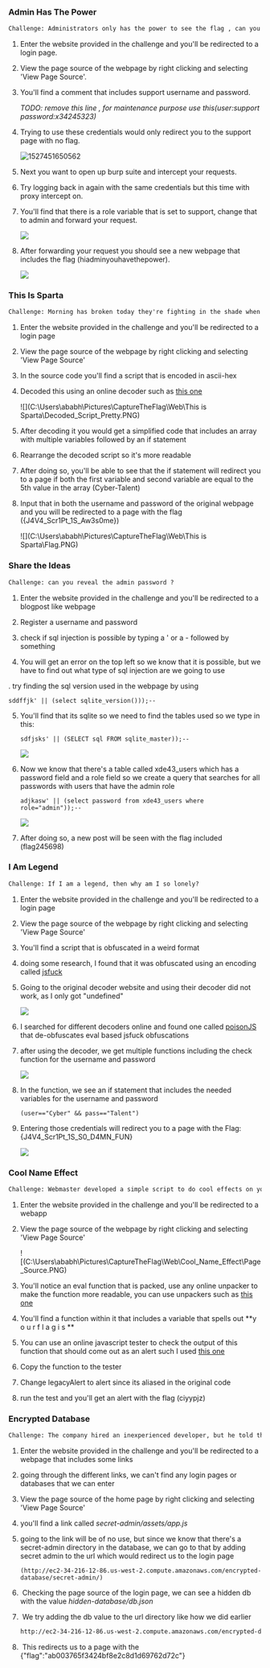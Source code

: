 ### Admin Has The Power

```html
Challenge: Administrators only has the power to see the flag , can you be one ?
```

1. Enter the website provided in the challenge and you'll be redirected to a login page.

2. View the page source of the webpage by right clicking and selecting 'View Page Source'.

3. You'll find a comment that includes support username and password. 

   _TODO: remove this line ,  for maintenance purpose use this(user:support password:x34245323)_

4. Trying to use these credentials would only redirect you to the support page with no flag.

   ![1527451650562](C:\Users\ababh\AppData\Local\Temp\1527451650562.png)

5. Next you want to open up burp suite and intercept your requests.

6. Try logging back in again with the same credentials but this time with proxy intercept on.

7. You'll find that there is a role variable that is set to support, change that to admin and forward your request.

   ![](C:\Users\ababh\Pictures\CaptureTheFlag\Web\AdminHasThePower\BurpSuite_role_Change.PNG)

8. After forwarding your request you should see a new webpage that includes the flag (hiadminyouhavethepower).

   ![](C:\Users\ababh\Pictures\CaptureTheFlag\Web\AdminHasThePower\flag.PNG)



### This Is Sparta

```html
Challenge: Morning has broken today they're fighting in the shade when arrows blocked the sun they fell tonight they dine in hell
```

1. Enter the website provided in the challenge and you'll be redirected to a login page

2. View the page source of the webpage by right clicking and selecting 'View Page Source'

3. In the source code you'll find a script that is encoded in ascii-hex

4. Decoded this using an online decoder such as [this one](http://ddecode.com/hexdecoder/)

   ![](C:\Users\ababh\Pictures\CaptureTheFlag\Web\This is Sparta\Decoded_Script_Pretty.PNG)

5. After decoding it you would get a simplified code that includes an array with multiple variables followed by an if statement

6. Rearrange the decoded script so it's more readable 

7. After doing so, you'll be able to see that the if statement will redirect you to a page if both the first variable and second variable are equal to the 5th value in the array (Cyber-Talent)

8. Input that in both the username and password of the original webpage and you will be redirected to a page with the flag ({J4V4_Scr1Pt_1S_Aw3s0me})

   ![](C:\Users\ababh\Pictures\CaptureTheFlag\Web\This is Sparta\Flag.PNG)

### Share the Ideas

```html
Challenge: can you reveal the admin password ?
```

1. Enter the website provided in the challenge and you'll be redirected to a blogpost like webpage

2. Register a username and password

3. check if sql injection is possible by typing a ' or a - followed by something

4. You will get an error on the top left so we know that it is possible, but we have to find out what type of sql injection are we going to use

  . try finding the sql version used in the webpage by using 			

  ```
  sddffjk' || (select sqlite_version()));--
  ```

5. You'll find that its sqlite so we need to find the tables used so we type in this:

   ```
   sdfjsks' || (SELECT sql FROM sqlite_master));--
   ```
   ![](C:\Users\ababh\Pictures\CaptureTheFlag\Web\Share_The_Ideas\sql_check_Table.PNG)

6. Now we know that there's a table called xde43_users which has a password field and a role field
   so we create a query that searches for all passwords with users that have the admin role		

   ```
   adjkasw' || (select password from xde43_users where role="admin"));--
   ```
   ![](C:\Users\ababh\Pictures\CaptureTheFlag\Web\Share_The_Ideas\flag.PNG)

7. After doing so, a new post will be seen with the flag included (flag245698)

### I Am Legend

```html
Challenge: If I am a legend, then why am I so lonely?
```

1. Enter the website provided in the challenge and you'll be redirected to a login page

2. View the page source of the webpage by right clicking and selecting 'View Page Source'

3. You'll find a script that is obfuscated in a weird format

4. doing some research, I found that it was obfuscated using an encoding called [jsfuck](http://www.jsfuck.com/#)

5. Going to the original decoder website and using their decoder did not work, as I only got "undefined"

   ![](C:\Users\ababh\Pictures\CaptureTheFlag\Web\I_Am_Legend\jsfuck_decode.PNG)

6. I searched for different decoders online and found one called [poisonJS](http://ooze.ninja/javascript/poisonjs/) that de-obfuscates eval based jsfuck obfuscations

7. after using the decoder, we get multiple functions including the check function for the username and password

   ![](C:\Users\ababh\Pictures\CaptureTheFlag\Web\I_Am_Legend\poisonjs_decode.PNG)

8. In the function, we see an if statement that includes the needed variables for the username and password 

   ```
   (user=="Cyber" && pass=="Talent")
   ```

9. Entering those credentials will redirect you to a page with the Flag: {J4V4_Scr1Pt_1S_S0_D4MN_FUN}

   ![](C:\Users\ababh\Pictures\CaptureTheFlag\Web\I_Am_Legend\Flag.PNG)

### Cool Name Effect

```html
Challenge: Webmaster developed a simple script to do cool effects on your name, but his code not filtering the inputs correctly execute javascript alert and prove it.
```

1. Enter the website provided in the challenge and you'll be redirected to a webapp

2. View the page source of the webpage by right clicking and selecting 'View Page Source'

   ![(C:\Users\ababh\Pictures\CaptureTheFlag\Web\Cool_Name_Effect\Page_Source.PNG)

3. You'll notice an eval function that is packed, use any online unpacker to make the function more readable, you can use unpackers such as [this one](http://matthewfl.com/unPacker.html)

4. You'll find a function within it that includes a variable that spells out **y o u r f l a g i s **

5. You can use an online javascript tester to check the output of this function that should come out as an alert such I used [this one](http://js.do)

6. Copy the function to the tester 

7. Change 	legacyAlert to alert since its aliased in the original code

8. run the test and you'll get an alert with the flag (ciyypjz)

### Encrypted Database

```html
Challenge: The company hired an inexperienced developer, but he told them he hided the database and have it encrypted so the website is totally secure, can you prove that he is wrong ??
```

1. Enter the website provided in the challenge and you'll be redirected to a webpage that includes some links

2. going through the different links, we can't find any login pages or databases that we can enter

3. View the page source of the home page by right clicking and selecting 'View Page Source'

4. you'll find a link called _secret-admin/assets/app.js_

5. going to the link will be of no use, but since we know that there's a secret-admin directory in the database, we can go to that by adding secret admin to the url which would redirect us to the login page

   ```
   (http://ec2-34-216-12-86.us-west-2.compute.amazonaws.com/encrypted-database/secret-admin/)
   ```

6. ​	Checking the page source of the login page, we can see a hidden db with the value _hidden-database/db.json_

7. ​	We try adding the db value to the url directory like how we did earlier 

   ```html
   http://ec2-34-216-12-86.us-west-2.compute.amazonaws.com/encrypted-database/secret-admin/hidden-database/db.json
   ```

8. ​	This redirects us to a page with the {"flag":"ab003765f3424bf8e2c8d1d69762d72c"}